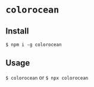 # ```colorocean```

## Install
```$ npm i -g colorocean```

## Usage

```$ colorocean```
or
```$ npx colorocean```
